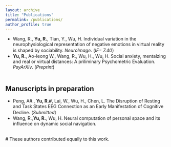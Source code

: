 ```yaml
---
layout: archive
title: "Publications"
permalink: /publications/
author_profile: true
---
```

- Wang, R., **Yu, R.**, Tian, Y., Wu, H. Individual variation in the neurophysiological representation of negative emotions in virtual reality is shaped by sociability. *NeuroImage*. (*IF= 7.40*） <br>
- **Yu, R.**, Ao-Ieong W., Wang, R., Wu, H., Wu, H. Social anxiety, mentalzing and real or virtual distances: A priliminary Psychometric Evaluation. *PsyArXiv*. (*Preprint*) <br><br>
  
## Manuscripts in preparation
- Peng, A#., **Yu, R.#**, Lai, W., Wu, H., Chen, L. The Disruption of Resting and Task States EEG Connection as an Early Manifestation of Cognitive Decline. (*Submitted*）<br>
- Wang, R.,**Yu, R.**, Wu, H. Neural computation of personal space and its influence on dynamic social navigation.<br><br>

\# These authors contributed equally to this work.<br>
